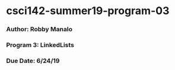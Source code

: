 # csci142-summer19-program-03

### Author: Robby Manalo

### Program 3: LinkedLists

### Due Date: 6/24/19
